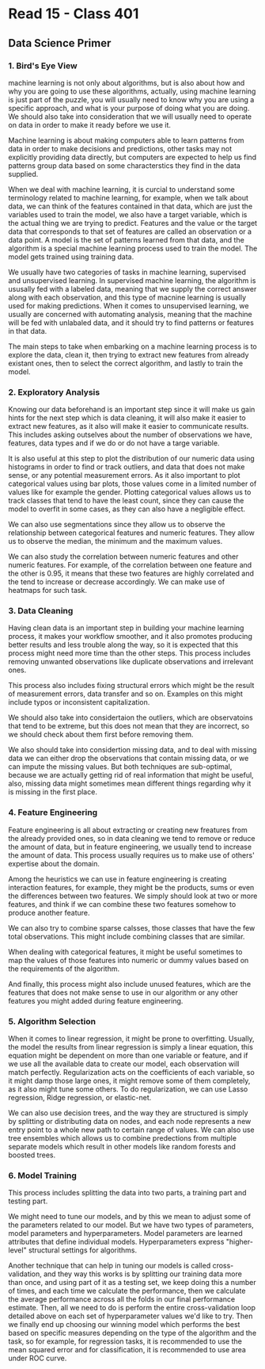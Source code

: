 # Read 15 - Class 401

## Data Science Primer

### **1. Bird's Eye View**

machine learning is not only about algorithms, but is also about how and why you are going to use these algorithms, actually, using machine learning is just part of the puzzle, you will usually need to know why you are using a specific approach, and what is your purpose of doing what you are doing. We should also take into consideration that we will usually need to operate on data in order to make it ready before we use it.

Machine learning is about making computers able to learn patterns from data in order to make decisions and predictions, other tasks may not explicitly providing data directly, but computers are expected to help us find patterns group data based on some characterstics they find in the data supplied.

When we deal with machine learning, it is curcial to understand some terminology related to machine learning, for example, when we talk about data, we can think of the features contained in that data, which are just the variables used to train the model, we also have a target variable, which is the actual thing we are trying to predict. Features and the value or the target data that corresponds to that set of features are called an observation or a data point. A model is the set of patterns learned from that data, and the algorithm is a special machine learning process used to train the model. The model gets trained using training data.

We usually have two categories of tasks in machine learning, supervised and unsupervised learning. In supervised machine learning, the algorithm is ususally fed with a labeled data, meaning that we supply the correct answer along with each observation, and this type of macnine learning is usually used for making predictions. When it comes to unsupervised learning, we usually are concerned with automating analysis, meaning that the machine will be fed with unlabaled data, and it should try to find patterns or features in that data.

The main steps to take when embarking on a machine learning process is to explore the data, clean it, then trying to extract new features from already existant ones, then to select the correct algorithm, and lastly to train the model.

### **2. Exploratory Analysis**

Knowing our data beforehand is an important step since it will make us gain hints for the next step which is data cleaning, it will also make it easier to extract new features, as it also will make it easier to communicate results. This includes asking outselves about the number of observations we have, features, data types and if we do or do not have a targe variable.

It is also useful at this step to plot the distribution of our numeric data using histograms in order to find or track outliers, and data that does not make sense, or any potential measurement errors. As it also important to plot categorical values using bar plots, those values come in a limited number of values like for example the gender. Plotting categorical values allows us to track classes that tend to have the least count, since they can cause the model to overfit in some cases, as they can also have a negligible effect.

We can also use segmentations since they allow us to observe the relationship between categorical features and numeric features. They allow us to observe the median, the minimum and the maximum values.

We can also study the correlation between numeric features and other numeric features. For example, of the correlation between one feature and the other is 0.95, it means that these two features are highly correlated and the tend to increase or decrease accordingly. We can make use of heatmaps for such task.

### **3. Data Cleaning**

Having clean data is an important step in building your machine learning process, it makes your workflow smoother, and it also promotes producing better results and less trouble along the way, so it is expected that this process might need more time than the other steps. This process includes removing unwanted observations like duplicate observations and irrelevant ones.

This process also includes fixing structural errors which might be the result of measurement errors, data transfer and so on. Examples on this might include typos or inconsistent capitalization.

We should also take into considertaion the outliers, which are observatoins that tend to be extreme, but this does not mean that they are incorrect, so we should check about them first before removing them.

We also should take into considertion missing data, and to deal with missing data we can either drop the observations that contain missing data, or we can impute the missing values. But both techniques are sub-optimal, because we are actually getting rid of real information that might be useful, also, missing data might sometimes mean different things regarding why it is missing in the first place.

### **4. Feature Engineering**

Feature engineering is all about extracting or creating new freatures from the already provided ones, so in data cleaning we tend to remove or reduce the amount of data, but in feature engineering, we usually tend to increase the amount of data. This process usually requires us to make use of others' expertise about the domain.

Among the heuristics we can use in feature engineering is creating interaction features, for example, they might be the products, sums or even the differences between two features. We simply should look at two or more features, and think if we can combine these two features somehow to produce another feature.

We can also try to combine sparse calsses, those classes that have the few total observations. This might include combining classes that are similar.

When dealing with categorical features, it might be useful sometimes to map the values of those features into numeric or dummy values based on the requirements of the algorithm.

And finally, this process might also include unused features, which are the features that does not make sense to use in our algorithm or any other features you might added during feature engineering.

### **5. Algorithm Selection**

When it comes to linear regression, it might be prone to overfitting. Usually, the model the results from linear regression is simply a linear equation, this equation might be dependent on more than one variable or feature, and if we use all the available data to create our model, each observation will match perfectly. Regularization acts on the coefficients of each variable, so it might damp those large ones, it might remove some of them completely, as it also might tune some others. To do regularization, we can use Lasso regression, Ridge regression, or elastic-net.

We can also use decision trees, and the way they are structured is simply by splitting or distributing data on nodes, and each node represents a new entry point to a whole new path to certain range of values. We can also use tree ensembles which allows us to combine predections from multiple separate models which result in other models like random forests and boosted trees.


### **6. Model Training**

This process includes splitting the data into two parts, a training part and testing part.

We might need to tune our models, and by this we mean to adjust some of the parameters related to our model. But we have two types of parameters, model parameters and hyperparameters. Model parameters are learned attributes that define individual models. Hyperparameters express "higher-level" structural settings for algorithms.

Another technique that can help in tuning our models is called cross-validation, and they way this works is by splitting our training data more than once, and using part of it as a testing set, we keep doing this a number of times, and each time we calculate the performance, then we calculate the average performance across all the folds in our final performance estimate. Then, all we need to do is perform the entire cross-validation loop detailed above on each set of hyperparameter values we'd like to try. Then we finally end up choosing our winning model which performs the best based on specific measures depending on the type of the algorithm and the task, so for example, for regression tasks, it is recommended to use the mean squared error and for classification, it is recommended to use area under ROC curve.



